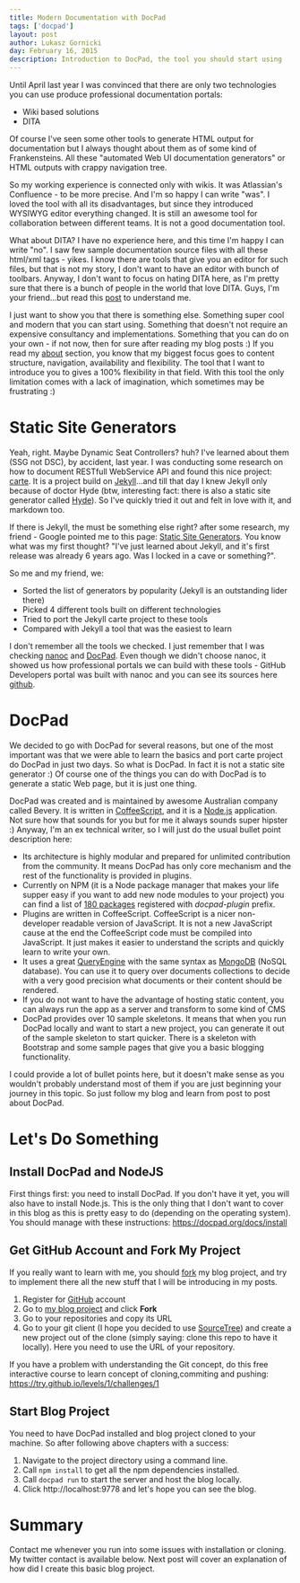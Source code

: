 ```yaml
---
title: Modern Documentation with DocPad
tags: ['docpad']
layout: post
author: Lukasz Gornicki
day: February 16, 2015
description: Introduction to DocPad, the tool you should start using
---
```


Until April last year I was convinced that there are only two technologies you can use produce professional documentation portals:

* Wiki based solutions
* DITA

Of course I've seen some other tools to generate HTML output for documentation but I always thought about them as of some kind of Frankensteins. All these "automated Web UI documentation generators" or HTML outputs with crappy navigation tree.

So my working experience is connected only with wikis. It was Atlassian's Confluence - to be more precise. And I'm so happy I can write "was". I loved the tool with all its disadvantages, but since they introduced WYSIWYG editor everything changed. It is still an awesome tool for collaboration between different teams. It is not a good documentation tool.

What about DITA? I have no experience here, and this time I'm happy I can write "no". I saw few sample documentation source files with all these html/xml tags - yikes. I know there are tools that give you an editor for such files, but that is not my story, I don't want to have an editor with bunch of toolbars. Anyway, I don't want to focus on hating DITA here, as I'm pretty sure that there is a bunch of people in the world that love DITA. Guys, I'm your friend...but read this [post](http://idratherbewriting.com/2015/01/28/10-reasons-for-moving-away-from-dita/) to understand me.

I just want to show you that there is something else. Something super cool and modern that you can start using. Something that doesn't not require an expensive consultancy and implementations. Something that you can do on your own - if not now, then for sure after reading my blog posts :)
If you read my [about](/about.html) section, you know that my biggest focus goes to content structure, navigation, availability and flexibility. The tool that I want to introduce you to gives a 100% flexibility in that field. With this tool the only limitation comes with a lack of imagination, which sometimes may be frustrating :)

# Static Site Generators

Yeah, right. Maybe Dynamic Seat Controllers? huh? I've learned about them (SSG not DSC), by accident, last year. I was conducting some research on how to document RESTfull WebService API and found this nice project: [carte](https://github.com/devo-ps/carte). It is a project build on [Jekyll](http://jekyllrb.com/)...and till that day I knew Jekyll only because of doctor Hyde (btw, interesting fact: there is also a static site generator called [Hyde](http://hyde.github.io/)). So I've quickly tried it out and felt in love with it, and markdown too.

If there is Jekyll, the must be something else right? after some research, my friend - Google pointed me to this page: [Static Site Generators](https://staticsitegenerators.net/). You know what was my first thought? "I've just learned about Jekyll, and it's first release was already 6 years ago. Was I locked in a cave or something?".

So me and my friend, we:

* Sorted the list of generators by popularity (Jekyll is an outstanding lider there)
* Picked 4 different tools built on different technologies
* Tried to port the Jekyll carte project to these tools
* Compared with Jekyll a tool that was the easiest to learn

I don't remember all the tools we checked. I just remember that I was checking [nanoc](http://nanoc.ws/) and [DocPad](https://docpad.org/). Even though we didn't choose nanoc, it showed us how professional portals we can build with these tools -  GitHub Developers portal was built with nanoc and you can see its sources here [github](https://github.com/github/developer.github.com).

# DocPad

We decided to go with DocPad for several reasons, but one of the most important was that we were able to learn the basics and port carte project do DocPad in just two days. So what is DocPad. In fact it is not a static site generator :) Of course one of the things you can do with DocPad is to generate a static Web page, but it is just one thing.

DocPad was created and is maintained by awesome Australian company called Bevery. It is written in [CoffeeScript](http://coffeescript.org/), and it is a [Node.js](http://nodejs.org/) application. Not sure how that sounds for you but for me it always sounds super hipster :)
Anyway, I'm an ex technical writer, so I will just do the usual bullet point description here:

* Its architecture is highly modular and prepared for unlimited contribution from the community. It means DocPad has only core mechanism and the rest of the functionality is provided in plugins.
* Currently on NPM (it is a Node package manager that makes your life supper easy if you want to add new node modules to your project) you can find a list of [180 packages](https://www.npmjs.com/browse/keyword/docpad-plugin) registered with _docpad-plugin_ prefix.
* Plugins are written in CoffeeScript. CoffeeScript is a nicer non-developer readable version of JavaScript. It is not a new JavaScript cause at the end the CoffeeScript code must be compiled into JavaScript. It just makes it easier to understand the scripts and quickly learn to write your own.
* It uses a great [QueryEngine](https://learn.bevry.me/queryengine/guide) with the same syntax as [MongoDB](http://www.mongodb.org/) (NoSQL database). You can use it to query over documents collections to decide with a very good precision what documents or their content should be rendered.
* If you do not want to have the advantage of hosting static content, you can always run the app as a server and transform to some kind of CMS
* DocPad provides over 10 sample skeletons. It means that when you run DocPad locally and want to start a new project, you can generate it out of the sample skeleton to start quicker. There is a skeleton with Bootstrap and some sample pages that give you a basic blogging functionality.

I could provide a lot of bullet points here, but it doesn't make sense as you wouldn't probably understand most of them if you are just beginning your journey in this topic. So just follow my blog and learn from post to post about DocPad.

# Let's Do Something

## Install DocPad and NodeJS

First things first: you need to install DocPad. If you don't have it yet, you will also have to install Node.js. This is the only thing that I don't want to cover in this blog as this is pretty easy to do (depending on the operating system). You should manage with these instructions: https://docpad.org/docs/install

## Get GitHub Account and Fork My Project

If you really want to learn with me, you should [fork](https://help.github.com/articles/fork-a-repo/) my blog project, and try to implement there all the new stuff that I will be introducing in my posts.

1. Register for [GitHub](https://github.com/) account
2. Go to [my blog project](https://github.com/derberg/blog-docpad-learn) and click **Fork**
3. Go to your repositories and copy its URL
4. Go to your git client (I hope you decided to use [SourceTree](http://www.sourcetreeapp.com/)) and create a new project out of the clone (simply saying: clone this repo to have it locally). Here you need to use the URL of your repository.

If you have a problem with understanding the Git concept, do this free interactive course to learn concept of cloning,commiting and pushing: https://try.github.io/levels/1/challenges/1

## Start Blog Project

You need to have DocPad installed and blog project cloned to your machine. So after following above chapters with a success:

1. Navigate to the project directory using a command line.
2. Call `npm install` to get all the npm dependencies installed.
3. Call `docpad run` to start the server and host the blog locally.
4. Click http://localhost:9778 and let's hope you can see the blog.

# Summary

Contact me whenever you run into some issues with installation or cloning. My twitter contact is available below. Next post will cover an explanation of how did I create this basic blog project.
